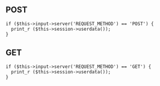 ## POST 
````
if ($this->input->server('REQUEST_METHOD') == 'POST') {
  print_r ($this->session->userdata());
}
````
## GET 
````
if ($this->input->server('REQUEST_METHOD') == 'GET') {
  print_r ($this->session->userdata());
}
````
